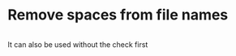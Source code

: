 # Remove spaces from file names


```for i in *\ *; do if [ -f "$i" ]; then mv "$i" ${i// /_}; fi; done   
```

It can also be used without the check first

```for file in *;do mv $file ${file// /_};done
```
